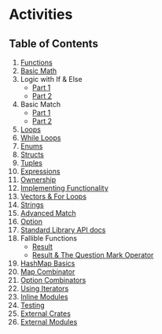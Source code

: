 # Activities

## Table of Contents

1. [Functions](./src/bin/functions.rs)
2. [Basic Math](./src/bin/basic_math.rs)
3. Logic with If & Else
	- [Part 1](./src/bin/logic_if_else_1.rs)
	- [Part 2](./src/bin/logic_if_else_2.rs)
4. Basic Match
	- [Part 1](./src/bin/basic_match_1.rs)
	- [Part 2](./src/bin/basic_match_2.rs)
5. [Loops](./src/bin/loops.rs)
6. [While Loops](./src/bin/while_loops.rs)
7. [Enums](./src/bin/enums.rs)
8. [Structs](./src/bin/structs.rs)
9. [Tuples](./src/bin/tuples.rs)
10. [Expressions](./src/bin/expressions.rs)
11. [Ownership](./src/bin/ownership.rs)
12. [Implementing Functionality](./src/bin/implementing_functionality.rs)
13. [Vectors & For Loops](./src/bin/vectors.rs)
14. [Strings](./src/bin/strings.rs)
15. [Advanced Match](./src/bin/advanced_match.rs)
16. [Option](./src/bin/option.rs)
17. [Standard Library API docs](./src/bin/std_lib_api_docs.rs)
18. Fallible Functions
	- [Result](./src/bin/result.rs)
	- [Result & The Question Mark Operator](./src/bin/question_mark_operator.rs)  
19. [HashMap Basics](./src/bin/hashmap_basics.rs)
20. [Map Combinator](./src/bin/map_combinator.rs)
21. [Option Combinators](./src/bin/option_combinator.rs)
22. [Using Iterators](./src/bin/iterators.rs)
23. [Inline Modules](./src/bin/inline_modules.rs)
24. [Testing](./src/bin/testing.rs)
25. [External Crates](./src/bin/external_crates.rs)
26. [External Modules](./src/bin/external_modules.rs)
